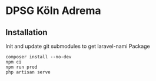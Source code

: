 # DPSG Köln Adrema

## Installation

Init and update git submodules to get laravel-nami Package

```
composer install --no-dev
npm ci
npm run prod
php artisan serve
```
